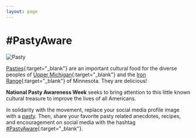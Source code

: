 ```yaml
---
layout: page
---
```


# #PastyAware

![Pasty](/images/pasty.jpg "pasty")

[Pasties](https://en.wikipedia.org/wiki/Pasty){:target="_blank"} are an important cultural food for the diverse peoples of [Upper Michigan](https://en.wikipedia.org/wiki/Upper_Peninsula_of_Michigan){:target="_blank"} and the [Iron Range](https://en.wikipedia.org/wiki/Iron_Range){:target="_blank"} of Minnesota.
They are delicious!

**National Pasty Awareness Week** seeks to bring attention to this little known cultural treasure to improve the lives of all Americans. 

In solidarity with the movement, replace your social media profile image with a [pasty](/images/pastyProfile.jpg "pasty").
Then, share your favorite pasty related anecdotes, recipes, and encouragement on social media with the hashtag [#PastyAware](https://twitter.com/search?f=tweets&q=%23PastyAware){:target="_blank"}. 
